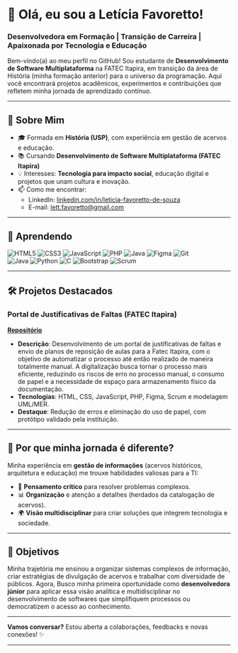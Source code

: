 # 👋 Olá, eu sou a Letícia Favoretto!  

### **Desenvolvedora em Formação | Transição de Carreira | Apaixonada por Tecnologia e Educação**  

Bem-vindo(a) ao meu perfil no GitHub! Sou estudante de **Desenvolvimento de Software Multiplataforma** na FATEC Itapira, em transição da área de História (minha formação anterior) para o universo da programação. Aqui você encontrará projetos acadêmicos, experimentos e contribuições que refletem minha jornada de aprendizado contínuo.  

---  

## 🚀 **Sobre Mim**  
- 🎓 Formada em **História (USP)**, com experiência em gestão de acervos e educação.
- 📚 Cursando **Desenvolvimento de Software Multiplataforma (FATEC Itapira)**
- 💡 Interesses: **Tecnologia para impacto social**, educação digital e projetos que unam cultura e inovação.  
- 📫 Como me encontrar:  
  - LinkedIn: [linkedin.com/in/leticia-favoretto-de-souza](https://www.linkedin.com/in/leticia-favoretto-de-souza-6b587b17b)  
  - E-mail: lett.favoretto@gmail.com  

---  

## 🔧 **Aprendendo**  
![HTML5](https://img.shields.io/badge/HTML5-E34F26?style=flat&logo=html5&logoColor=white)
![CSS3](https://img.shields.io/badge/CSS3-1572B6?style=flat&logo=css3&logoColor=white)
![JavaScript](https://img.shields.io/badge/JavaScript-F7DF1E?style=flat&logo=javascript&logoColor=black)
![PHP](https://img.shields.io/badge/PHP-777BB4?style=flat&logo=php&logoColor=white)
![Java](https://img.shields.io/badge/Java-007396?style=flat&logo=java&logoColor=white)
![Figma](https://img.shields.io/badge/Figma-F24E1E?style=flat&logo=figma&logoColor=white)
![Git](https://img.shields.io/badge/Git-F05032?style=flat&logo=git&logoColor=white)  
![Java](https://img.shields.io/badge/Java-007396?style=flat&logo=java&logoColor=white)
![Python](https://img.shields.io/badge/Python-3776AB?style=flat&logo=python&logoColor=white)
![C](https://img.shields.io/badge/C-00599C?style=flat&logo=c&logoColor=white)
![Bootstrap](https://img.shields.io/badge/Bootstrap-7952B3?style=flat&logo=bootstrap&logoColor=white)
![Scrum](https://img.shields.io/badge/Scrum-6DB33F?style=flat&logo=scrum&logoColor=white)


---  

## 🛠 **Projetos Destacados**  

### **Portal de Justificativas de Faltas (FATEC Itapira)**  
**[Repositório](https://github.com/rodrigopolastro/portal-reposicoes-aulas-fatec)**  
- **Descrição**:  Desenvolvimento de um portal de justificativas de faltas e envio de planos de reposição de aulas para a Fatec Itapira, com o objetivo de automatizar o processo até então realizado de maneira totalmente manual. A digitalização busca tornar o processo mais eficiente, reduzindo os riscos de erro no processo manual, o consumo de papel e a necessidade de espaço para armazenamento físico da documentação. 
- **Tecnologias**: HTML, CSS, JavaScript, PHP, Figma, Scrum e modelagem UML/MER.  
- **Destaque**: Redução de erros e eliminação do uso de papel, com protótipo validado pela instituição.  

---  

## 🌟 **Por que minha jornada é diferente?**  
Minha experiência em **gestão de informações** (acervos históricos, arquitetura e educação) me trouxe habilidades valiosas para a TI:  
- 🧠 **Pensamento crítico** para resolver problemas complexos.  
- 📊 **Organização** e atenção a detalhes (herdados da catalogação de acervos).  
- 🌍 **Visão multidisciplinar** para criar soluções que integrem tecnologia e sociedade.  

---  

## 📌 **Objetivos**  
Minha trajetória me ensinou a organizar sistemas complexos de informação, criar estratégias de divulgação de acervos e trabalhar com diversidade de públicos. Agora, Busco minha primeira oportunidade como **desenvolvedora júnior** para aplicar essa visão analítica e multidisciplinar no desenvolvimento de softwares que simplifiquem processos ou democratizem o acesso ao conhecimento.

---  

**Vamos conversar?** Estou aberta a colaborações, feedbacks e novas conexões! ✨  

---  
